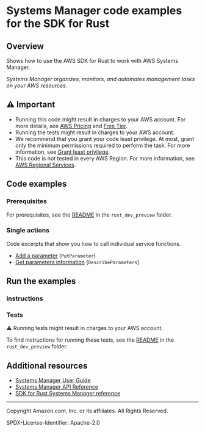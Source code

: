 <!--Generated by WRITEME on 2023-10-19 19:08:40.463238 (UTC)-->
# Systems Manager code examples for the SDK for Rust

## Overview

Shows how to use the AWS SDK for Rust to work with AWS Systems Manager.

<!--custom.overview.start-->
<!--custom.overview.end-->

*Systems Manager organizes, monitors, and automates management tasks on your AWS resources.*

## ⚠ Important

* Running this code might result in charges to your AWS account. For more details, see [AWS Pricing](https://aws.amazon.com/pricing/?aws-products-pricing.sort-by=item.additionalFields.productNameLowercase&aws-products-pricing.sort-order=asc&awsf.Free%20Tier%20Type=*all&awsf.tech-category=*all) and [Free Tier](https://aws.amazon.com/free/?all-free-tier.sort-by=item.additionalFields.SortRank&all-free-tier.sort-order=asc&awsf.Free%20Tier%20Types=*all&awsf.Free%20Tier%20Categories=*all).
* Running the tests might result in charges to your AWS account.
* We recommend that you grant your code least privilege. At most, grant only the minimum permissions required to perform the task. For more information, see [Grant least privilege](https://docs.aws.amazon.com/IAM/latest/UserGuide/best-practices.html#grant-least-privilege).
* This code is not tested in every AWS Region. For more information, see [AWS Regional Services](https://aws.amazon.com/about-aws/global-infrastructure/regional-product-services).

<!--custom.important.start-->
<!--custom.important.end-->

## Code examples

### Prerequisites

For prerequisites, see the [README](../../README.md#Prerequisites) in the `rust_dev_preview` folder.


<!--custom.prerequisites.start-->
<!--custom.prerequisites.end-->

### Single actions

Code excerpts that show you how to call individual service functions.

* [Add a parameter](src/bin/create-parameter.rs#L37) (`PutParameter`)
* [Get parameters information](src/bin/describe-parameters.rs#L24) (`DescribeParameters`)

## Run the examples

### Instructions


<!--custom.instructions.start-->
<!--custom.instructions.end-->



### Tests

⚠ Running tests might result in charges to your AWS account.


To find instructions for running these tests, see the [README](../../README.md#Tests)
in the `rust_dev_preview` folder.



<!--custom.tests.start-->
<!--custom.tests.end-->

## Additional resources

* [Systems Manager User Guide](https://docs.aws.amazon.com/systems-manager/latest/userguide/what-is-systems-manager.html)
* [Systems Manager API Reference](https://docs.aws.amazon.com/systems-manager/latest/APIReference/Welcome.html)
* [SDK for Rust Systems Manager reference](https://docs.rs/aws-sdk-ssm/latest/aws_sdk_ssm/)

<!--custom.resources.start-->
<!--custom.resources.end-->

---

Copyright Amazon.com, Inc. or its affiliates. All Rights Reserved.

SPDX-License-Identifier: Apache-2.0